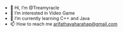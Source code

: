 - 👋 Hi, I’m @Treamyracle
- 👀 I’m interested in Video Game
- 🌱 I’m currently learning C++ and Java
- 📫 How to reach me arifathayaharahap@gmail.com

<!---
Treamyracle/Treamyracle is a ✨ special ✨ repository because its `README.md` (this file) appears on your GitHub profile.
You can click the Preview link to take a look at your changes.
--->
